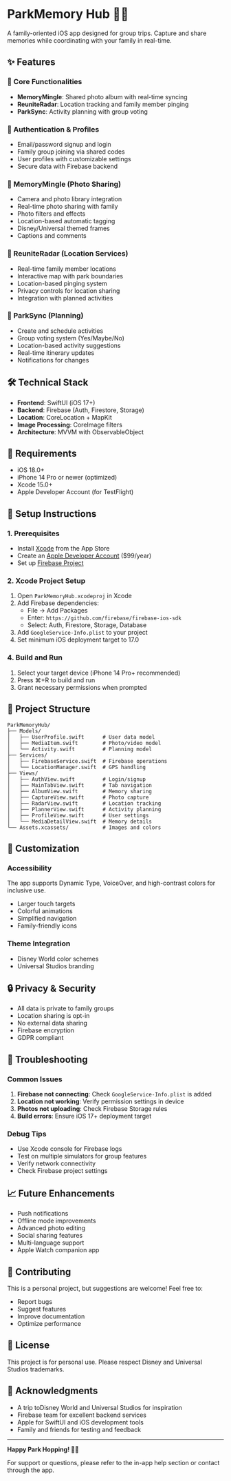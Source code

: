 # ParkMemory Hub 🎢📸

A family-oriented iOS app designed for group trips. Capture and share memories while coordinating with your family in real-time.

## ✨ Features

### 🎯 Core Functionalities

- **MemoryMingle**: Shared photo album with real-time syncing
- **ReuniteRadar**: Location tracking and family member pinging
- **ParkSync**: Activity planning with group voting

### 🔐 Authentication & Profiles
- Email/password signup and login
- Family group joining via shared codes
- User profiles with customizable settings
- Secure data with Firebase backend

### 📸 MemoryMingle (Photo Sharing)
- Camera and photo library integration
- Real-time photo sharing with family
- Photo filters and effects
- Location-based automatic tagging
- Disney/Universal themed frames
- Captions and comments

### 📍 ReuniteRadar (Location Services)
- Real-time family member locations
- Interactive map with park boundaries
- Location-based pinging system
- Privacy controls for location sharing
- Integration with planned activities

### 📅 ParkSync (Planning)
- Create and schedule activities
- Group voting system (Yes/Maybe/No)
- Location-based activity suggestions
- Real-time itinerary updates
- Notifications for changes

## 🛠️ Technical Stack

- **Frontend**: SwiftUI (iOS 17+)
- **Backend**: Firebase (Auth, Firestore, Storage)
- **Location**: CoreLocation + MapKit
- **Image Processing**: CoreImage filters
- **Architecture**: MVVM with ObservableObject

## 📱 Requirements

- iOS 18.0+
- iPhone 14 Pro or newer (optimized)
- Xcode 15.0+
- Apple Developer Account (for TestFlight)

## 🚀 Setup Instructions

### 1. Prerequisites
- Install [Xcode](https://apps.apple.com/us/app/xcode/id497799835) from the App Store
- Create an [Apple Developer Account](https://developer.apple.com/) ($99/year)
- Set up [Firebase Project](https://console.firebase.google.com/)


### 2. Xcode Project Setup
1. Open `ParkMemoryHub.xcodeproj` in Xcode
2. Add Firebase dependencies:
   - File → Add Packages
   - Enter: `https://github.com/firebase/firebase-ios-sdk`
   - Select: Auth, Firestore, Storage, Database
3. Add `GoogleService-Info.plist` to your project
4. Set minimum iOS deployment target to 17.0

### 4. Build and Run
1. Select your target device (iPhone 14 Pro+ recommended)
2. Press ⌘+R to build and run
3. Grant necessary permissions when prompted

## 📁 Project Structure

```
ParkMemoryHub/
├── Models/
│   ├── UserProfile.swift      # User data model
│   ├── MediaItem.swift        # Photo/video model
│   └── Activity.swift         # Planning model
├── Services/
│   ├── FirebaseService.swift  # Firebase operations
│   └── LocationManager.swift  # GPS handling
├── Views/
│   ├── AuthView.swift         # Login/signup
│   ├── MainTabView.swift      # Tab navigation
│   ├── AlbumView.swift        # Memory sharing
│   ├── CaptureView.swift      # Photo capture
│   ├── RadarView.swift        # Location tracking
│   ├── PlannerView.swift      # Activity planning
│   ├── ProfileView.swift      # User settings
│   └── MediaDetailView.swift  # Memory details
└── Assets.xcassets/           # Images and colors
```

## 🎨 Customization

### Accessibility
The app supports Dynamic Type, VoiceOver, and high-contrast colors for inclusive use.
- Larger touch targets
- Colorful animations
- Simplified navigation
- Family-friendly icons

### Theme Integration
- Disney World color schemes
- Universal Studios branding

## 🔒 Privacy & Security

- All data is private to family groups
- Location sharing is opt-in
- No external data sharing
- Firebase encryption
- GDPR compliant

## 🐛 Troubleshooting

### Common Issues
1. **Firebase not connecting**: Check `GoogleService-Info.plist` is added
2. **Location not working**: Verify permission settings in device
3. **Photos not uploading**: Check Firebase Storage rules
4. **Build errors**: Ensure iOS 17+ deployment target

### Debug Tips
- Use Xcode console for Firebase logs
- Test on multiple simulators for group features
- Verify network connectivity
- Check Firebase project settings

## 📈 Future Enhancements

- Push notifications
- Offline mode improvements
- Advanced photo editing
- Social sharing features
- Multi-language support
- Apple Watch companion app

## 🤝 Contributing

This is a personal project, but suggestions are welcome! Feel free to:
- Report bugs
- Suggest features
- Improve documentation
- Optimize performance

## 📄 License

This project is for personal use. Please respect Disney and Universal Studios trademarks.

## 🙏 Acknowledgments

- A trip toDisney World and Universal Studios for inspiration
- Firebase team for excellent backend services
- Apple for SwiftUI and iOS development tools
- Family and friends for testing and feedback

---

**Happy Park Hopping! 🎢✨**

For support or questions, please refer to the in-app help section or contact through the app.
